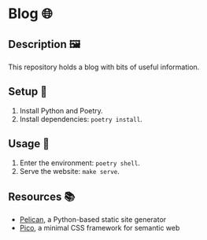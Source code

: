 # Blog 🌐

## Description 🖼️

This repository holds a blog with bits of useful information.

## Setup 🔧

1. Install Python and Poetry.
2. Install dependencies: `poetry install`.

## Usage 🧰

1. Enter the environment: `poetry shell`.
2. Serve the website: `make serve`.

## Resources 📚

- [Pelican](https://getpelican.com), a Python-based static site generator
- [Pico](https://picocss.com), a minimal CSS framework for semantic web
